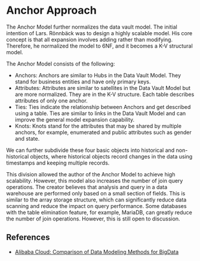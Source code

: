 # Anchor Approach

The Anchor Model further normalizes the data vault model. The initial intention of Lars.
Rönnbäck was to design a highly scalable model. His core concept is that all expansion
involves adding rather than modifying. Therefore, he normalized the model to 6NF,
and it becomes a K-V structural model.

The Anchor Model consists of the following:

- Anchors: Anchors are similar to Hubs in the Data Vault Model. They stand for business entities and have only primary keys.
- Attributes: Attributes are similar to satellites in the Data Vault Model but are more normalized. They are in the K-V structure. Each table describes attributes of only one anchor.
- Ties: Ties indicate the relationship between Anchors and get described using a table. Ties are similar to links in the Data Vault Model and can improve the general model expansion capability.
- Knots: Knots stand for the attributes that may be shared by multiple anchors, for example, enumerated and public attributes such as gender and state.

We can further subdivide these four basic objects into historical and non-historical
objects, where historical objects record changes in the data using timestamps and
keeping multiple records.

This division allowed the author of the Anchor Model to achieve high scalability.
However, this model also increases the number of join query operations. The creator
believes that analysis and query in a data warehouse are performed only based on
a small section of fields. This is similar to the array storage structure, which
can significantly reduce data scanning and reduce the impact on query performance.
Some databases with the table elimination feature, for example, MariaDB, can greatly
reduce the number of join operations. However, this is still open to discussion.

## References

- [Alibaba Cloud: Comparison of Data Modeling Methods for BigData](https://www.alibabacloud.com/blog/acomparison-of-data-modeling-methods-for-bigdata_593761)

